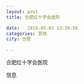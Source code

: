 ```yaml
--- 
layout: post 
title: 合肥红十字会医院

date:   2016-05-03 13:39:56 
categories: 其他  
city: 合肥
  
--- 
```

   
合肥红十字会医院

信息

